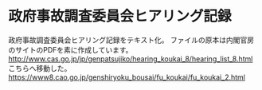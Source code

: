 # 政府事故調査委員会ヒアリング記録
政府事故調査委員会ヒアリング記録をテキスト化。
ファイルの原本は内閣官房のサイトのPDFを素に作成しています。
http://www.cas.go.jp/jp/genpatsujiko/hearing_koukai_8/hearing_list_8.html
こちらへ移動した。
https://www8.cao.go.jp/genshiryoku_bousai/fu_koukai/fu_koukai_2.html
